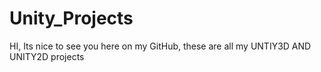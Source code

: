 # Unity_Projects
HI, Its nice to see you here on my GitHub, these are all my UNTIY3D AND UNITY2D projects

